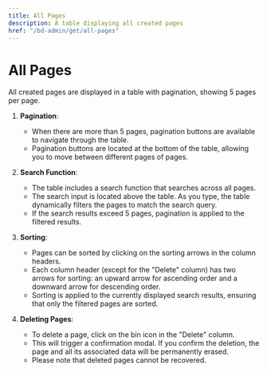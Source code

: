 ```yaml
---
title: All Pages
description: A table displaying all created pages
href: "/bd-admin/get/all-pages"
---
```


# All Pages

All created pages are displayed in a table with pagination, showing 5 pages per page.

1. **Pagination**:

    - When there are more than 5 pages, pagination buttons are available to navigate through the table.
    - Pagination buttons are located at the bottom of the table, allowing you to move between different pages of pages.

2. **Search Function**:

    - The table includes a search function that searches across all pages.
    - The search input is located above the table. As you type, the table dynamically filters the pages to match the search query.
    - If the search results exceed 5 pages, pagination is applied to the filtered results.

3. **Sorting**:

    - Pages can be sorted by clicking on the sorting arrows in the column headers.
    - Each column header (except for the "Delete" column) has two arrows for sorting: an upward arrow for ascending order and a downward arrow for descending order.
    - Sorting is applied to the currently displayed search results, ensuring that only the filtered pages are sorted.

4. **Deleting Pages**:
    - To delete a page, click on the bin icon in the "Delete" column.
    - This will trigger a confirmation modal. If you confirm the deletion, the page and all its associated data will be permanently erased.
    - Please note that deleted pages cannot be recovered.
